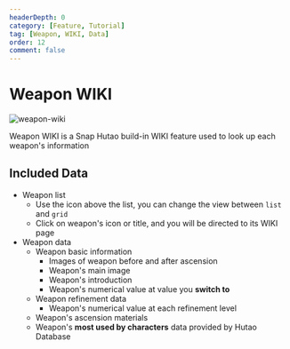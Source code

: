 ```yaml
---
headerDepth: 0
category: [Feature, Tutorial]
tag: [Weapon, WIKI, Data]
order: 12
comment: false
---
```


# Weapon WIKI

![weapon-wiki](https://img.alicdn.com/imgextra/i4/1797064093/O1CN016BJBYd1g6e0qbvH2x_!!1797064093.png_.webp)

Weapon WIKI is a Snap Hutao build-in WIKI feature used to look up each weapon's information

## Included Data

- Weapon list
  - Use the icon above the list, you can change the view between `list` and `grid`
  - Click on weapon's icon or title, and you will be directed to its WIKI page
- Weapon data
  - Weapon basic information
    - Images of weapon before and after ascension
    - Weapon's main image
    - Weapon's introduction
    - Weapon's numerical value at value you **switch to**
  - Weapon refinement data
    - Weapon's numerical value at each refinement level
  - Weapon's ascension materials
  - Weapon's **most used by characters** data provided by Hutao Database
